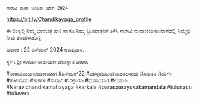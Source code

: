 `ನಾರಾವಿ ಮಹಾ ಚಂಡಿಕಾ ಯಾಗ 2024`

https://bit.ly/Chandikayaga_profile

ಈ ಲಿಂಕ್ನಲ್ಲಿ ನಿಮ್ಮ ಭಾವಚಿತ್ರ ಹಾಕಿ ಹಾಗೂ ನಿಮ್ಮ ಪ್ರೀತಿಪಾತ್ರರಿಗೆ ತಿಳಿಸಿ ನಾರಾವಿ ಮಹಾಚಂಡಿಕಾಯಾಗದಲ್ಲಿ ನಿಮ್ಮನ್ನು ನೀವು ತೊಡಗಿಸಿಕೊಳ್ಳಿ 

ದಿನಾಂಕ : 22 ಡಿಸೆಂಬರ್ 2024 ಆದಿತ್ಯವಾರ.

ಸ್ಥಳ : ಶ್ರೀ ಸೂರ್ಯನಾರಾಯಣ ದೇವಸ್ಥಾನ ವಠಾರ.

#ನಾರಾವಿಮಹಾಚಂಡಿಕಾಯಾಗ 
#ಡಿಸೆಂಬರ್22
#ಪರಸ್ಪರಯುವಕಮಂಡಲಈದು
#ಸನಾತನ #ದುರ್ಗೆ #ತುಳುನಾಡು 
#ಕಾರ್ಕಳ #ನಾರಾವಿ #ಬೆಳ್ತಂಗಡಿ #ಮಹಾಯಾಗ #ಉಡುಪಿ 
#Naravichandikamahayaga
#karkala #parasparayuvakamandala #tulunadu #tuluverx
